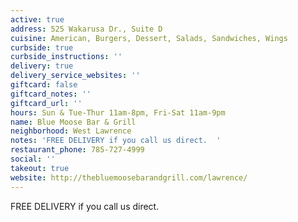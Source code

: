 ```yaml
---
active: true
address: 525 Wakarusa Dr., Suite D
cuisine: American, Burgers, Dessert, Salads, Sandwiches, Wings
curbside: true
curbside_instructions: ''
delivery: true
delivery_service_websites: ''
giftcard: false
giftcard_notes: ''
giftcard_url: ''
hours: Sun & Tue-Thur 11am-8pm, Fri-Sat 11am-9pm
name: Blue Moose Bar & Grill
neighborhood: West Lawrence
notes: 'FREE DELIVERY if you call us direct.  '
restaurant_phone: 785-727-4999
social: ''
takeout: true
website: http://thebluemoosebarandgrill.com/lawrence/
---
```


FREE DELIVERY if you call us direct.